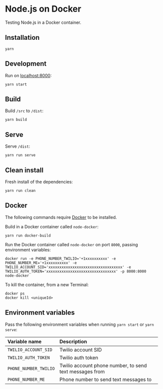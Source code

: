 # Node.js on Docker

Testing Node.js in a Docker container.

## Installation

```
yarn
```

## Development

Run on [localhost:8000](http://localhost:8000):

```
yarn start
```

## Build

Build `/src` to `/dist`:

```
yarn build
```

## Serve

Serve `/dist`:

```
yarn run serve
```

## Clean install

Fresh install of the dependencies:

```
yarn run clean
```

## Docker

The following commands require [Docker](https://www.docker.com/) to be installed.

Build in a Docker container called `node-docker`:

```
yarn run docker-build
```

Run the Docker container called `node-docker` on port `8000`, passing environment variables:

```
docker run -e PHONE_NUMBER_TWILIO='+1xxxxxxxxxx' -e PHONE_NUMBER_ME='+1xxxxxxxxxx' -e TWILIO_ACCOUNT_SID='xxxxxxxxxxxxxxxxxxxxxxxxxxxxxxxxxx' -e TWILIO_AUTH_TOKEN='xxxxxxxxxxxxxxxxxxxxxxxxxxxxxxxx' -p 8000:8000 node-docker
```

To kill the container, from a new Terminal:

```
docker ps
docker kill <uniqueId>
```

## Environment variables

Pass the following environment variables when running `yarn start` or `yarn serve`:

| Variable name | Description
:--- | :---
`TWILIO_ACCOUNT_SID` | Twilio account SID
`TWILIO_AUTH_TOKEN` | Twilio auth token
`PHONE_NUMBER_TWILIO` | Twilio account phone number, to send text messages from
`PHONE_NUMBER_ME` | Phone number to send text messages to
